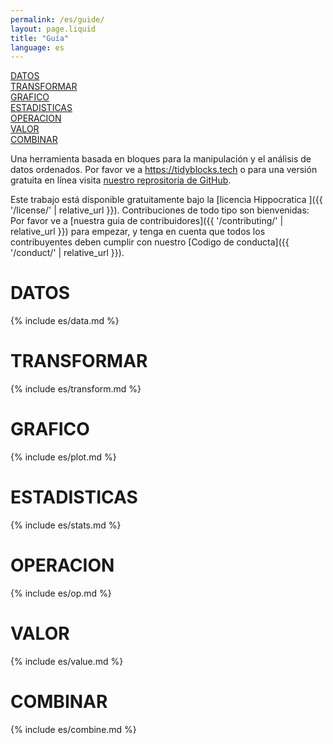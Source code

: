 ```yaml
---
permalink: /es/guide/
layout: page.liquid
title: "Guía"
language: es
---
```


<div class="guide_container">

<div class="guide_lhs">
 <a class="data" href="#es_data">DATOS</a><br/>
 <a class="transform" href="#es_transforms">TRANSFORMAR</a><br/>
 <a class="plot" href="#es_plots">GRAFICO</a><br/>
 <a class="stats" href="#es_stats">ESTADISTICAS</a><br/>
 <a class="op" href="#es_op">OPERACION</a><br/>
 <a class="values" href="#es_values">VALOR</a><br/>
 <a class="combine" href="#es_combine">COMBINAR</a>
</div>

<div class="guide_rhs">

Una herramienta basada en bloques para la manipulación y el análisis de datos ordenados.
Por favor ve a <https://tidyblocks.tech> o para una versión gratuita en línea
visita [nuestro reprositoria de GitHub]({{site.repo}}).

Este trabajo está disponible gratuitamente bajo la [licencia Hippocratica ]({{ '/license/' | relative_url }}).
Contribuciones de todo tipo son bienvenidas:
Por favor ve a [nuestra guia de contribuidores]({{ '/contributing/' | relative_url }}) para empezar,
y tenga en cuenta que todos los contribuyentes deben cumplir con nuestro [Codigo de conducta]({{ '/conduct/' | relative_url }}).

<h1 class="data" id="es_data">DATOS</h1>
{% include es/data.md %}
<h1 class="trasforms" id="es_transforms">TRANSFORMAR</h1>
{% include es/transform.md %}
<h1 class="plot" id="es_plots">GRAFICO</h1>
{% include es/plot.md %}
<h1 class="stats" id="es_stats">ESTADISTICAS</h1>
{% include es/stats.md %}
<h1 class="op" id="es_op">OPERACION</h1>
{% include es/op.md %}
<h1 class="values" id="es_values">VALOR</h1>
{% include es/value.md %}
<h1 class="combine" id="es_combine">COMBINAR</h1>
{% include es/combine.md %}
</div>
</div>
